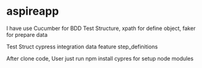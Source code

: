 # aspireapp

I have use Cucumber for BDD Test Structure, xpath for define object, faker for prepare data

Test Struct 
cypress
  integration
    data
    feature
    step_definitions
    
After clone code, User just run
npm install cypres
for setup node modules
